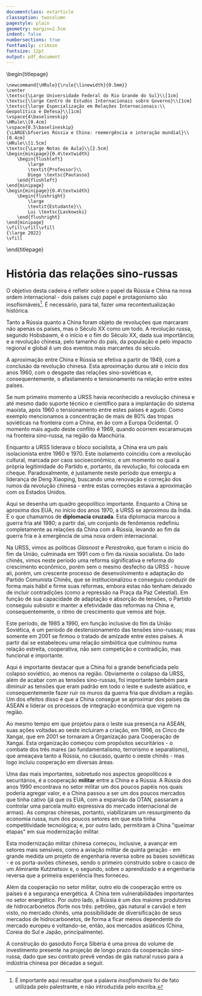 ```yaml
---
documentclass: extarticle
classoption: twocolumn
pagestyle: plain
geometry: margin=2.5cm
indent: false
numbersections: true
fontfamily: crimson
fontsize: 12pt
output: pdf_document
---
```

\begin{titlepage}

    \newcommand{\HRule}{\rule{\linewidth}{0.5mm}}
    \center
    \textsc{\Large Universidade Federal do Rio Grande do Sul}\\[1cm]
    \textsc{\large Centro de Estudos Internacionais sobre Governo}\\[1cm]
    \textsc{\large Especialização em Relações Internacionais:\\ Geopolítica e Defesa}\\[1cm]
    \vspace{4\baselineskip}
    \HRule\\[0.4cm]
    \vspace{0.5\baselineskip}
    {\LARGE\bfseries Rússia e China: reemergência e interação mundial}\\[0.4cm]
    \HRule\\[1.5cm]
    \textsc{\Large Notas de Aula}\\[2.5cm]
    \begin{minipage}{0.4\textwidth}
        \begin{flushleft}
            \large
            \textit{Professor}\\
            Diego \textsc{Pautasso}
        \end{flushleft}
    \end{minipage}
    \begin{minipage}{0.4\textwidth}
        \begin{flushright}
            \large
            \textit{Estudante}\\
            Lui \textsc{Laskowski}
        \end{flushright}
    \end{minipage}
    \vfill\vfill\vfill
    {\large 2022}
    \vfill

\end{titlepage}

# História das relações sino-russas

O objetivo desta cadeira é refletir sobre o papel da Rússia e China na nova ordem internacional - dois países cujo papel e protagonismo são insofismáveis[^1]. É necessário, para tal, fazer uma recontextualização histórica.

[^1]: É importante aqui ressaltar que a palavra *insofismáveis* foi de fato utilizada pelo palestrante, e não introduzida pelo escriba.

Tanto a Rússia quanto a China foram objeto de revoluções que marcaram não apenas os países, mas o Século XX como um todo. A revolução russa, segundo Hobsbawm, é o início e o fim do Século XX, dada sua importância; e a revolução chinesa, pelo tamanho do país, da população e pelo impacto regional e global é um dos eventos mais marcantes do século. 

A aproximação entre China e Rússia se efetiva a partir de 1949, com a conclusão da revolução chinesa. Esta aproximação durou até o início dos anos 1960, com o desgaste das relações sino-soviéticas e, consequentemente, o afastamento e tensionamento na relação entre estes países.

Se num primeiro momento a URSS havia reconhecido a revolução chinesa e até mesmo dado suporte técnico e científico para a implantação do sistema maoísta, após 1960 o tensionamento entre estes países é agudo. Como exemplo mencionamos a concentração de mais de 80% das tropas soviéticas na fronteira com a China, en ão com a Europa Ocidental. O momento mais agudo deste conflito é 1969, quando ocorrem escaramuças na fronteira sino-russa, na região da Manchúria.

Enquanto a URSS liderava o bloco socialista, a China era um país isolacionista entre 1960 e 1970. Este isolamento coincidiu com a revolução cultural, marcada por caos socioeconômico, e um momento no qual a própria legitimidade do Partido e, portanto, da revolução, foi colocada em cheque. Paradoxalmente, é justamente neste período que emergiu a liderança de Deng Xiaoping, buscando uma renovação e correção dos rumos da revolução chinesa - entre estas correções estava a aproximação com os Estados Unidos.

Aqui se desenha um quadro geopolítico importante. Enquanto a China se aproxima dos EUA, no início dos anos 1970, a URSS se aproximou da Índia. É o que chamamos de **diplomacia cruzada**. Esta diplomacia marcou a guerra fria até 1980; a partir daí, um conjunto de fenômenos redefiniu completamente as relações da China com a Rússia, levando ao fim da guerra fria e à emergência de uma nova ordem internacional. 

Na URSS, vimos as políticas *Glasnost* e *Perestroika*, que foram o início do fim da União, culminada em 1991 com o fim da rússia socialista. Do lado chinês, vimos neste período uma reforma significativa e reforma do crescimento econômico, porém sem o mesmo desfecho da URSS - houve ali, porém, um crescente processo de desenvolvimento e adaptação do Partido Comunista Chinês, que se institucionalizou e conseguiu conduzir de forma mais hábil e firme suas reformas, embora estas não tenham deixado de incluir contradições (como a repressão na Praça da Paz Celestial). Em função de sua capacidade de adaptação e absorção de tensões, o Partido conseguiu subsistir e manter a efetividade das reformas na China e, consequentemente, o ritmo de crescimento que vemos até hoje.

Este período, de 1985 a 1990, em função inclusive do fim da União Soviética, é um período de destensionamento das tensões sino-russas; mas somente em 2001 se firmou o tratado de amizade entre estes países. A partir daí se estabeleceu uma relação simbiótica que culminou numa relação estreita, cooperativa, não sem competição e contradição, mas funcional e importante.

Aqui é importante destacar que a China foi a grande beneficiada pelo colapso soviético, ao menos na região. Obviamente o colapso da URSS, além de acabar com as tensões sino-russas, foi importante também para diminuir as tensões que eram padrão em todo o leste e sudeste asiático, e consequentemente fazer ruir os muros da guerra fria que dividiam a região. Um dos efeitos disso é que a China consegue se aproximar dos países da ASEAN e liderar os processos de integração econômica que vigem na região.

Ao mesmo tempo em que projetou para o leste sua presença na ASEAN, suas ações voltadas ao oeste incluiram a criação, em 1996, os Cinco de Xangai, que em 2001 se tornaram a Organização para Cooperação de Xangai. Esta organização começou com propósitos securitários - o combate dos três mares (ao fundamentalismo, terrorismo e separatismo), que ameaçava tanto a Rússia, no cáucaso, quanto o oeste chinês - mas logo incluiu cooperação em diversas áreas.

Uma das mais importantes, sobretudo nos aspectos geopolíticos e securitários, é a cooperação **militar** entre a China e a Rússia. A Rússia dos anos 1990 encontrava no setor militar um dos poucos papéis nos quais poderia agregar valor, e a China passou a ser um dos poucos mercados que tinha cativo (já que os EUA, com a expansão da OTAN, passaram a controlar uma parcela muito expressiva do mercado internacional de armas). As compras chinesas, portanto, viabilizaram um ressurgimento da economia russa, num dos poucos setores em que esta tinha competitividade tecnológica; e, por outro lado, permitiram à China "queimar etapas" em sua modernização militar.

Esta modernização militar chinesa começou, inclusive, a avançar em setores mais sensíveis, como a aviação militar de quinta geração - em grande medida um projeto de engenharia reversa sobre as bases soviéticas - e os porta-aviões chineses, sendo o primeiro construído sobre o casco de um Almirante Kutznetsov e, o segundo, sobre o aprendizado e a engenharia reversa que a primeira experiência lhes forneceu.

Além da cooperação no setor militar, outro elo de cooperação entre os países é a segurança energética. A China tem vulnerabilidades importantes no setor energético. Por outro lado, a Rússia é um dos maiores produtores de hidrocarbonetos (forte nos três: petróleo, gás natural e carvão) e tem visto, no mercado chinês, uma possibilidade de diversificação de seus mercados de hidrocarbonetos, de forma a ficar menos dependente do mercado europeu e voltando-se, então, aos mercados asiáticos (China, Coreia do Sul e Japão, principalmente).

A construção do gasoduto Força Sibéria é uma prova do volume de investimento presente na projeção de longo prazo da cooperação sino-russa, dado que seu contrato prevê vendas de gás natural russo para a indústria chinesa por décadas a seguir.